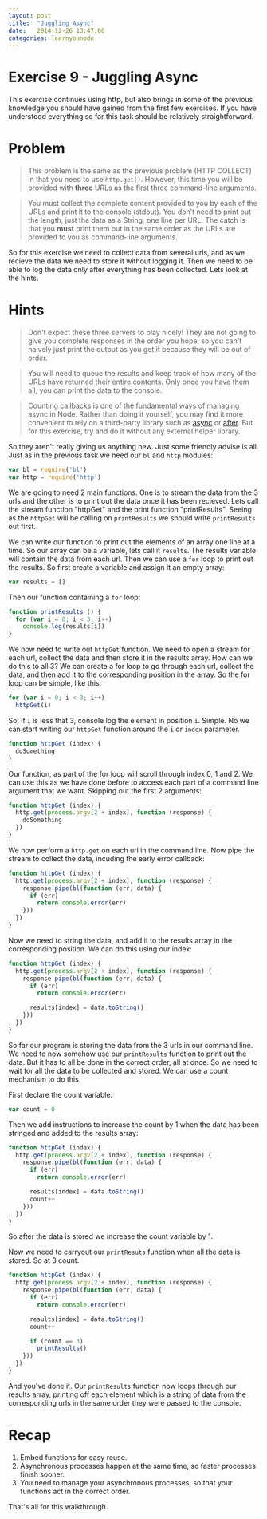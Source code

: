 ```yaml
---
layout: post
title:  "Juggling Async"
date:   2014-12-26 13:47:00
categories: learnyounode
---
```

# Exercise 9 - Juggling Async

This exercise continues using http, but also brings in some of the previous knowledge you should have gained from the first few exercises. If you have understood everything so far this task should be relatively straightforward. 

# Problem

> This problem is the same as the previous problem (HTTP COLLECT) in that you need to use `http.get()`. However, this time you will be provided with **three** URLs as the first three command-line arguments.

> You must collect the complete content provided to you by each of the URLs and print it to the console (stdout). You don't need to print out the length, just the data as a String; one line per URL. The catch is that you **must** print them out in the same order as the URLs are provided to you as command-line arguments.

So for this exercise we need to collect data from several urls, and as we recieve the data we need to store it without logging it. Then we need to be able to log the data only after everything has been collected. Lets look at the hints.

# Hints

> Don't expect these three servers to play nicely! They are not going to give you complete responses in the order you hope, so you can't naively just print the output as you get it because they will be out of order.

> You will need to queue the results and keep track of how many of the URLs have returned their entire contents. Only once you have them all, you can print the data to the console.

> Counting callbacks is one of the fundamental ways of managing async in Node. Rather than doing it yourself, you may find it more convenient to rely on a third-party library such as [async](http://npm.im/async) or [after](http://npm.im/after). But for this exercise, try and do it without any external helper library.

So they aren't really giving us anything new. Just some friendly advise is all. Just as in the previous task we need our `bl` and `http` modules:

```js
var bl = require('bl')
var http = require('http')
```

We are going to need 2 main functions. One is to stream the data from the 3 urls and the other is to print out the data once it has been recieved. Lets call the stream function "httpGet" and the print function "printResults". Seeing as the `httpGet` will be calling on `printResults` we should write `printResults` out first.

We can write our function to print out the elements of an array one line at a time. So our array can be a variable, lets call it `results`. The results variable will contain the data from each url. Then we can use a `for` loop to print out the results. So first create a variable and assign it an empty array:

```js
var results = []
```
Then our function containing a `for` loop:

```js
function printResults () {
  for (var i = 0; i < 3; i++)
    console.log(results[i])
}
```

We now need to write out `httpGet` function. We need to open a stream for each url, collect the data and then store it in the results array. How can we do this to all 3? We can create a for loop to go through each url, collect the data, and then add it to the corresponding position in the array. So the for loop can be simple, like this:

```js
for (var i = 0; i < 3; i++)
  httpGet(i)
```
So, if `i` is less that 3, console log the element in position `i`. Simple. No we can start writing our `httpGet` function around the `i` or `index` parameter.

```js
function httpGet (index) {
  doSomething
}
```

Our function, as part of the for loop will scroll through index 0, 1 and 2. We can use this as we have done before to access each part of a command line argument that we want. Skipping out the first 2 arguments:

```js
function httpGet (index) {
  http.get(process.argv[2 + index], function (response) {
    doSomething
  })
}
```

We now perform a `http.get` on each url in the command line. Now pipe the stream to collect the data, incuding the early error callback:

```js
function httpGet (index) {
  http.get(process.argv[2 + index], function (response) {
    response.pipe(bl(function (err, data) {
      if (err)
        return console.error(err)
    }))
  })
}
```

Now we need to string the data, and add it to the results array in the corresponding position. We can do this using our index:

```js
function httpGet (index) {
  http.get(process.argv[2 + index], function (response) {
    response.pipe(bl(function (err, data) {
      if (err)
        return console.error(err)

      results[index] = data.toString()
    }))
  })
}
```

So far our program is storing the data from the 3 urls in our command line. We need to now somehow use our `printResults` function to print out the data. But it has to all be done in the correct order, all at once. So we need to wait for all the data to be collected and stored. We can use a count mechanism to do this.

First declare the count variable:

```js
var count = 0
```

Then we add instructions to increase the count by 1 when the data has been stringed and added to the results array:

```js
function httpGet (index) {
  http.get(process.argv[2 + index], function (response) {
    response.pipe(bl(function (err, data) {
      if (err)
        return console.error(err)

      results[index] = data.toString()
      count++
    }))
  })
}
```

So after the data is stored we increase the count variable by 1.

Now we need to carryout our `printResuts` function when all the data is stored. So at 3 count:

```js
function httpGet (index) {
  http.get(process.argv[2 + index], function (response) {
    response.pipe(bl(function (err, data) {
      if (err)
        return console.error(err)

      results[index] = data.toString()
      count++

      if (count == 3)
        printResults()
    }))
  })
}
```

And you've done it. Our `printResults` function now loops through our results array, printing off each element which is a string of data from the corresponding urls in the same order they were passed to the console. 

# Recap

1.  Embed functions for easy reuse.
2.  Asynchronous processes happen at the same time, so faster processes finish sooner. 
3.  You need to manage your asynchronous processes, so that your functions act in the correct order.

That's all for this walkthrough.